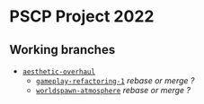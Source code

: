# PSCP Project 2022

## Working branches
- [`aesthetic-overhaul`](https://github.com/gongpha/pscp-python-project-2022/tree/aesthetic-overhaul)
  - [`gameplay-refactoring-1`](https://github.com/gongpha/pscp-python-project-2022/tree/gameplay-refactoring-1) *rebase or merge ?*
  - [`worldspawn-atmosphere`](https://github.com/gongpha/pscp-python-project-2022/tree/worldspawn-atmosphere) *rebase or merge ?*
